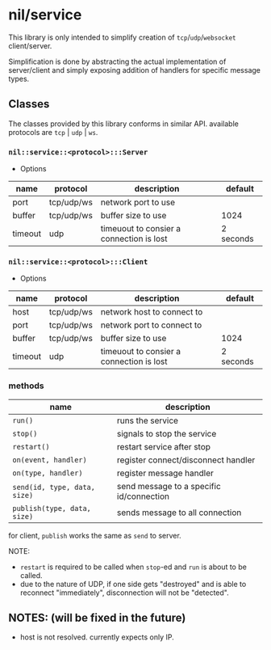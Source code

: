# nil/service

This library is only intended to simplify creation of `tcp`/`udp`/`websocket` client/server.

Simplification is done by abstracting the actual implementation of server/client and simply exposing addition of handlers for specific message types.

## Classes

The classes provided by this library conforms in similar API. available protocols are `tcp` | `udp` | `ws`.

### `nil::service::<protocol>:::Server`

- Options

| name    | protocol    | description                              | default   |
| ------- | ----------- | ---------------------------------------- | --------- |
| port    | tcp/udp/ws  | network port to use                      |           |
| buffer  | tcp/udp/ws  | buffer size to use                       | 1024      |
| timeout | udp         | timeuout to consier a connection is lost | 2 seconds |

### `nil::service::<protocol>:::Client`

- Options

| name    | protocol    | description                              | default   |
| ------- | ----------- | ---------------------------------------- | --------- |
| host    | tcp/udp/ws  | network host to connect to               |           |
| port    | tcp/udp/ws  | network port to connect to               |           |
| buffer  | tcp/udp/ws  | buffer size to use                       | 1024      |
| timeout | udp         | timeuout to consier a connection is lost | 2 seconds |

### methods

| name                         | description                                |
| ---------------------------- | ------------------------------------------ |
| `run()`                      | runs the service                           |
| `stop()`                     | signals to stop the service                |
| `restart()`                  | restart service after stop                 |
| `on(event, handler)`         | register connect/disconnect handler        |
| `on(type, handler)`          | register message handler                   |
| `send(id, type, data, size)` | send message to a specific id/connection   |
| `publish(type, data, size)`  | sends message to all connection            |

for client, `publish` works the same as `send` to server.

NOTE:
- `restart` is required to be called when `stop`-ed and `run` is about to be called.
- due to the nature of UDP, if one side gets "destroyed" and is able to reconnect "immediately", disconnection will not be "detected".

## NOTES: (will be fixed in the future)
- host is not resolved. currently expects only IP.

